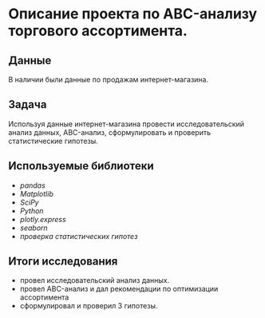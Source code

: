 # Описание проекта по ABC-анализу торгового ассортимента.


## Данные

В наличии были данные по продажам интернет-магазина.

## Задача

Используя данные интернет-магазина провести исследовательский анализ данных, ABC-анализ, сформулировать и проверить статистические гипотезы.

## Используемые библиотеки
* *pandas*
* *Matplotlib*
* *SciPy*
* *Python*
* *plotly.express*
* *seaborn*
* *проверка статистических гипотез*

## Итоги исследования

* провел исследовательский анализ данных. 
* провел ABC-анализ и дал рекомендации по оптимизации ассортимента
* сформулировал и проверил 3 гипотезы.
